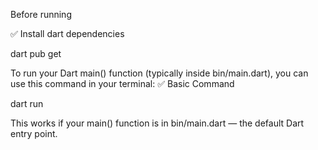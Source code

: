
Before running 

✅ Install dart dependencies

dart pub get


To run your Dart main() function (typically inside bin/main.dart), you can use this command in your terminal:
✅ Basic Command

dart run

This works if your main() function is in bin/main.dart — the default Dart entry point.